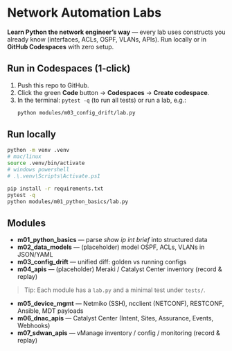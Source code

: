 # Network Automation Labs

**Learn Python the network engineer’s way** — every lab uses constructs you already know (interfaces, ACLs, OSPF, VLANs, APIs). Run locally or in **GitHub Codespaces** with zero setup.

## Run in Codespaces (1‑click)
1) Push this repo to GitHub.
2) Click the green **Code** button → **Codespaces** → **Create codespace**.
3) In the terminal: `pytest -q` (to run all tests) or run a lab, e.g.:
   ```bash
   python modules/m03_config_drift/lab.py
   ```

## Run locally
```bash
python -m venv .venv
# mac/linux
source .venv/bin/activate
# windows powershell
# .\.venv\Scripts\Activate.ps1

pip install -r requirements.txt
pytest -q
python modules/m01_python_basics/lab.py
```

## Modules
- **m01_python_basics** — parse *show ip int brief* into structured data
- **m02_data_models** — (placeholder) model OSPF, ACLs, VLANs in JSON/YAML
- **m03_config_drift** — unified diff: golden vs running configs
- **m04_apis** — (placeholder) Meraki / Catalyst Center inventory (record & replay)

> Tip: Each module has a `lab.py` and a minimal test under `tests/`.


- **m05_device_mgmt** — Netmiko (SSH), ncclient (NETCONF), RESTCONF, Ansible, MDT payloads
- **m06_dnac_apis** — Catalyst Center (Intent, Sites, Assurance, Events, Webhooks)
- **m07_sdwan_apis** — vManage inventory / config / monitoring (record & replay)
